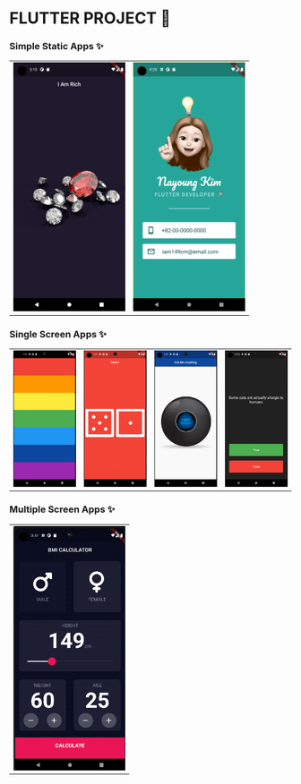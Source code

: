 # FLUTTER PROJECT 🥳

### Simple Static Apps ✨
<table><tr>
<td><img src="https://github.com/iam149cm/flutter/blob/master/img/10_iamrich.png?raw=true" style="width:200px"> 
</td>
<td><img src="https://github.com/iam149cm/flutter/blob/master/img/11_micard.png?raw=true" style="width:200px"> </td> 

</tr></table>

### Single Screen Apps ✨
<table><tr>
<td><img src="https://github.com/iam149cm/flutter/blob/master/img/14_xylophone.gif?raw=true" style="width:200px"> </td>
<td><img src="https://github.com/iam149cm/flutter/blob/master/img/12_dicee.gif?raw=true" style="width:200px"></td> 
<td><img src="https://github.com/iam149cm/flutter/blob/master/img/13_magicball.gif?raw=true" style="width:200px"></td>
<td><img src="https://github.com/iam149cm/flutter/blob/master/img/15_quizzler.gif?raw=true" style="width:200px"> 
</td>

</tr></table>

### Multiple Screen Apps ✨
<table><tr><td><img src="https://github.com/iam149cm/flutter/blob/master/img/16_bmicalculator.gif?raw=true" style="width:200px"> 
</td>
 </tr></table>